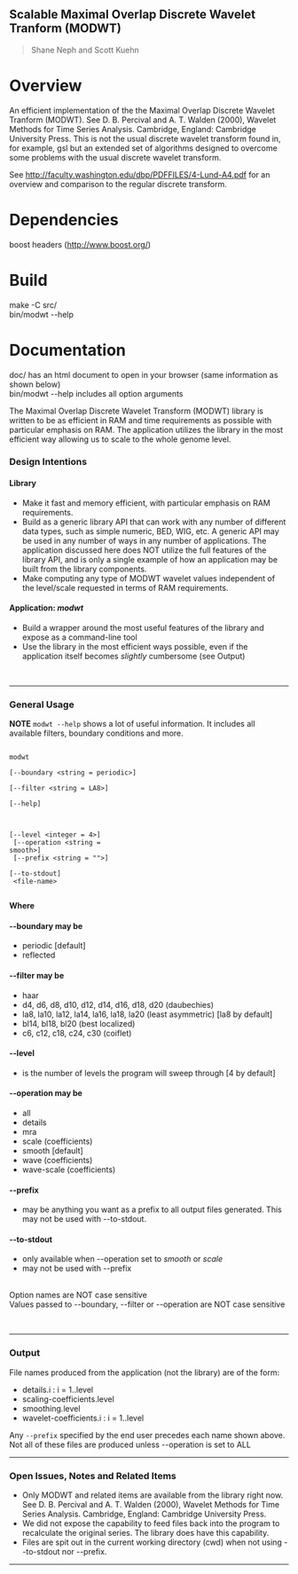 ## Scalable Maximal Overlap Discrete Wavelet Tranform (MODWT) ##
> Shane Neph and Scott Kuehn


Overview
=========
An efficient implementation of the the Maximal Overlap Discrete Wavelet Tranform (MODWT).  See D. B. Percival and A. T. Walden (2000), Wavelet Methods for Time Series Analysis. Cambridge, England: Cambridge University Press.  This is not the usual discrete wavelet transform found in, for example, gsl but an extended set of algorithms designed to overcome some problems with the usual discrete wavelet transform.  

See http://faculty.washington.edu/dbp/PDFFILES/4-Lund-A4.pdf for an overview and comparison to the regular discrete transform.  

Dependencies  
=============  
boost headers (http://www.boost.org/)  

Build  
======  
make -C src/  
bin/modwt --help  

Documentation  
==============  
doc/ has an html document to open in your browser (same information as shown below)  
bin/modwt --help includes all option arguments  


<p>The Maximal Overlap Discrete Wavelet Transform (MODWT) library is written to be as efficient in RAM and time requirements as possible with particular emphasis on RAM.  The application utilizes the library in the most efficient way allowing us to scale to the whole genome level.
</p>
<a name="Design_Intentions"></a><h3>Design Intentions</h3>
<a name="Library"></a><h4>Library</h4>
<ul><li>Make it fast and memory efficient, with particular emphasis on RAM requirements.
</li><li>Build as a generic library API that can work with any number of different data types, such as simple numeric, BED, WIG, etc.  A generic API may be used in any number of ways in any number of applications.  The application discussed here does NOT utilize the full features of the library API, and is only a single example of how an application may be built from the library components.

</li><li>Make computing any type of MODWT wavelet values independent of the level/scale requested in terms of RAM requirements.
</li></ul>
<a name="Application:_wavelets"></a><h4>Application: <i>modwt</i></h4>
<ul><li>Build a wrapper around the most useful features of the library and expose as a command-line tool
</li><li>Use the library in the most efficient ways possible, even if the application itself becomes <i>slightly</i> cumbersome (see Output)
</li></ul>
<p><br />
</p>
<hr/>
<a name="General_Usage"></a><h3>General Usage</h3>

<p><b>NOTE</b>  <code>modwt --help</code> shows a lot of useful information.  It includes all available filters, boundary conditions and more.
</p><p><code>
modwt<br />
[--boundary &lt;string = periodic&gt;]<br />
[--filter &lt;string = LA8&gt;]<br />
[--help]<br />

[--level &lt;integer = 4&gt;]<br />
[--operation &lt;string = smooth&gt;]<br />
[--prefix &lt;string = ""&gt;]<br />
[--to-stdout]<br />
&lt;file-name&gt;<br />
</code>

</p><p><b>Where</b>
</p>
<a name="--boundary_may_be"></a><h4>--boundary may be</h4>
<ul><li>periodic [default]
</li><li>reflected
</li></ul>
<a name="--filter_may_be"></a><h4>--filter may be</h4>
<ul><li>haar

</li><li>d4, d6, d8, d10, d12, d14, d16, d18, d20 (daubechies)
</li><li>la8, la10, la12, la14, la16, la18, la20 (least asymmetric) [la8 by default]
</li><li>bl14, bl18, bl20 (best localized)
</li><li>c6, c12, c18, c24, c30 (coiflet)
</li></ul>
<a name="--level"></a><h4>--level</h4>
<ul><li>is the number of levels the program will sweep through [4 by default]
</li></ul>
<a name="--operation_may_be"></a><h4>--operation may be</h4>

<ul><li>all
</li><li>details
</li><li>mra
</li><li>scale (coefficients)
</li><li>smooth [default]
</li><li>wave (coefficients)
</li><li>wave-scale (coefficients)
</li></ul>
<a name="--prefix"></a><h4>--prefix</h4>
<ul><li>may be anything you want as a prefix to all output files generated.  This may not be used with --to-stdout.
</li></ul>
<a name="--to-stdout"></a><h4>--to-stdout</h4>

<ul><li>only available when --operation set to <i>smooth</i> or <i>scale</i>
</li><li>may not be used with --prefix
</li></ul>
<p><br />
Option names are NOT case sensitive<br />
Values passed to --boundary, --filter or --operation are NOT case sensitive
</p><p><br />
</p>
<hr/>
<a name="Output"></a><h3>Output</h3>
<p>File names produced from the application (not the library) are of the form:
</p>
<ul><li>details.i&nbsp;: i = 1..level
</li><li>scaling-coefficients.level
</li><li>smoothing.level

</li><li>wavelet-coefficients.i&nbsp;: i = 1..level
</li></ul>
<p>Any <code>--prefix</code> specified by the end user precedes each name shown above.<br />
Not all of these files are produced unless --operation is set to ALL
</p>
<hr/>

<a name="Open_Issues.2C_Notes_and_Related_Items"></a><h3>Open Issues, Notes and Related Items</h3>

<ul><li>Only MODWT and related items are available from the library right now.  See D. B. Percival and A. T. Walden (2000), Wavelet Methods for Time Series Analysis. Cambridge, England: Cambridge University Press.
</li><li>We did not expose the capability to feed files back into the program to recalculate the original series.  The library does have this capability.
</li><li>Files are spit out in the current working directory (cwd) when not using --to-stdout nor --prefix.
</li></ul>
<p>
<hr/>
</p>
